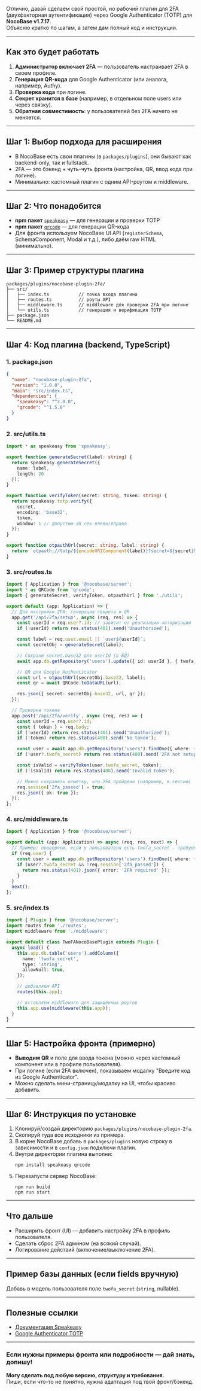 Отлично, давай сделаем свой простой, но рабочий плагин для 2FA (двухфакторная аутентификация) через Google Authenticator (TOTP) для **NocoBase v1.7.17**.  
Объясню кратко по шагам, а затем дам полный код и инструкции.

---

## Как это будет работать

1. **Администратор включает 2FA** — пользователь настраивает 2FA в своем профиле.
2. **Генерация QR-кода** для Google Authenticator (или аналога, например, Authy).
3. **Проверка кода** при логине.
4. **Секрет хранится в базе** (например, в отдельном поле users или через связку).
5. **Обратная совместимость**: у пользователей без 2FA ничего не меняется.

---

## Шаг 1: Выбор подхода для расширения

- В NocoBase есть свои плагины (в `packages/plugins`), они бывают как backend-only, так и fullstack.
- 2FA — это бэкенд + чуть-чуть фронта (настройка, QR, ввод кода при логине).
- Минимально: кастомный плагин с одним API-роутом и middleware.

---

## Шаг 2: Что понадобится

- **npm пакет** [`speakeasy`](https://github.com/speakeasyjs/speakeasy) — для генерации и проверки TOTP
- **npm пакет** [`qrcode`](https://github.com/soldair/node-qrcode) — для генерации QR-кода
- Для фронта используем NocoBase UI API (`registerSchema`, SchemaComponent, Modal и т.д.), либо даём raw HTML (минимально).

---

## Шаг 3: Пример структуры плагина

```
packages/plugins/nocobase-plugin-2fa/
├── src/
│   ├── index.ts           // точка входа плагина
│   ├── routes.ts          // роуты API
│   ├── middleware.ts      // middleware для проверки 2FA при логине
│   └── utils.ts           // генерация и верификация TOTP
├── package.json
└── README.md
```

---

## Шаг 4: Код плагина (backend, TypeScript)

### 1. package.json

```json
{
  "name": "nocobase-plugin-2fa",
  "version": "1.0.0",
  "main": "src/index.ts",
  "dependencies": {
    "speakeasy": "^2.0.0",
    "qrcode": "^1.5.0"
  }
}
```

### 2. src/utils.ts

```ts
import * as speakeasy from 'speakeasy';

export function generateSecret(label: string) {
  return speakeasy.generateSecret({
    name: label,
    length: 20
  });
}

export function verifyToken(secret: string, token: string) {
  return speakeasy.totp.verify({
    secret,
    encoding: 'base32',
    token,
    window: 1 // допустим 30 сек влево/вправо
  });
}

export function otpauthUrl(secret: string, label: string) {
  return `otpauth://totp/${encodeURIComponent(label)}?secret=${secret}&issuer=NocoBase`;
}
```

### 3. src/routes.ts

```ts
import { Application } from '@nocobase/server';
import * as QRCode from 'qrcode';
import { generateSecret, verifyToken, otpauthUrl } from './utils';

export default (app: Application) => {
  // Для настройки 2FA: генерация секрета и QR
  app.get('/api/2fa/setup', async (req, res) => {
    const userId = req.user?.id; // зависит от реализации авторизации
    if (!userId) return res.status(401).send('Unauthorized');

    const label = req.user.email || `user${userId}`;
    const secretObj = generateSecret(label);

    // Сохрани secret.base32 для userId (в БД)
    await app.db.getRepository('users').update({ id: userId }, { twofa_secret: secretObj.base32 });

    // QR для Google Authenticator
    const url = otpauthUrl(secretObj.base32, label);
    const qr = await QRCode.toDataURL(url);

    res.json({ secret: secretObj.base32, url, qr });
  });

  // Проверка токена
  app.post('/api/2fa/verify', async (req, res) => {
    const userId = req.user?.id;
    const { token } = req.body;
    if (!userId) return res.status(401).send('Unauthorized');
    if (!token) return res.status(400).send('No token');

    const user = await app.db.getRepository('users').findOne({ where: { id: userId } });
    if (!user?.twofa_secret) return res.status(400).send('2FA not setup');

    const isValid = verifyToken(user.twofa_secret, token);
    if (!isValid) return res.status(400).send('Invalid token');

    // Можно сохранить отметку, что 2FA пройдено (например, в сессии)
    req.session['2fa_passed'] = true;
    res.json({ ok: true });
  });
};
```

### 4. src/middleware.ts

```ts
import { Application } from '@nocobase/server';

export default (app: Application) => async (req, res, next) => {
  // Пример: проверяем, если у пользователя есть twofa_secret — требуем прохождение 2FA
  if (req.user) {
    const user = await app.db.getRepository('users').findOne({ where: { id: req.user.id } });
    if (user?.twofa_secret && !req.session['2fa_passed']) {
      return res.status(401).json({ error: '2FA required' });
    }
  }
  next();
};
```

### 5. src/index.ts

```ts
import { Plugin } from '@nocobase/server';
import routes from './routes';
import middleware from './middleware';

export default class TwoFANocoBasePlugin extends Plugin {
  async load() {
    this.app.db.table('users').addColumn({
      name: 'twofa_secret',
      type: 'string',
      allowNull: true,
    });

    // добавляем API
    routes(this.app);

    // вставляем middleware для защищённых роутов
    this.app.use(middleware(this.app));
  }
}
```

---

## Шаг 5: Настройка фронта (примерно)

- **Выводим QR** и поле для ввода токена (можно через кастомный компонент или в профиле пользователя).
- При логине (если 2FA включен), показываем модалку "Введите код из Google Authenticator".
- Можно сделать мини-страницу/модалку на UI, чтобы красиво добавить.

---

## Шаг 6: Инструкция по установке

1. Клонируй/создай директорию `packages/plugins/nocobase-plugin-2fa`.
2. Скопируй туда все исходники из примера.
3. В корне NocoBase добавь в `packages/plugins` новую строку в зависимости и в `config.json` подключи плагин.
4. Внутри директории плагина выполни:  
   ```
   npm install speakeasy qrcode
   ```
5. Перезапусти сервер NocoBase:
   ```
   npm run build
   npm run start
   ```

---

## Что дальше

- Расширить фронт (UI) — добавить настройку 2FA в профиль пользователя.
- Сделать сброс 2FA админом (на всякий случай).
- Логирование действий (включение/выключение 2FA).

---

## Пример базы данных (если fields вручную)

Добавь в модель пользователя поле `twofa_secret` (`string`, nullable).

---

## Полезные ссылки

- [Документация Speakeasy](https://github.com/speakeasyjs/speakeasy)
- [Google Authenticator TOTP](https://datatracker.ietf.org/doc/html/rfc6238)

---

### Если нужны примеры фронта или подробности — дай знать, допишу!  
**Могу сделать под любую версию, структуру и требования.**  
Пиши, если что-то не понятно, нужна адаптация под твой фронт/бэкенд.
